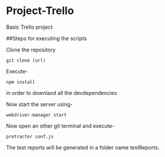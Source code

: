 # Project-Trello
Basic Trello project

##Steps for executing the scripts

Clone the repository
````````
git clone (url)
`````````

Execute- 
``````
npm install
```````
in order to downlaod all the devdependencies

Now start the server using- 
````````
webdriver-manager start
````````

Now open an other git terminal and execute- 
````````
protractor conf.js 
````````

The test reports will be generated in a folder name testReports.
